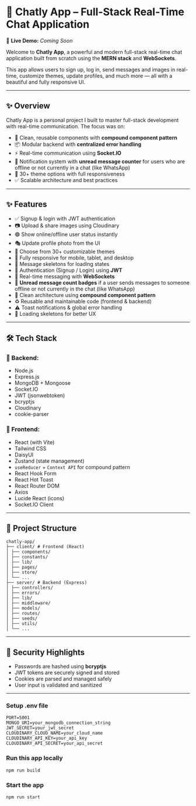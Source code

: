 # 💬 Chatly App – Full-Stack Real-Time Chat Application

🔗 **Live Demo:** _Coming Soon_

Welcome to **Chatly App**, a powerful and modern full-stack real-time chat application built from scratch using the **MERN stack** and **WebSockets**.

This app allows users to sign up, log in, send messages and images in real-time, customize themes, update profiles, and much more — all with a beautiful and fully responsive UI.

---

## ✨ Overview

Chatly App is a personal project I built to master full-stack development with real-time communication. The focus was on:

- 🧩 Clean, reusable components with **compound component pattern**
- 📦 Modular backend with **centralized error handling**
- ⚡ Real-time communication using **Socket.IO**
- 🔔 Notification system with **unread message counter** for users who are offline or not currently in a chat (like WhatsApp)
- 🎨 30+ theme options with full responsiveness
- ✅ Scalable architecture and best practices

---

## ✨ Features

- ✅ Signup & login with JWT authentication
- 📷 Upload & share images using Cloudinary
- 🟢 Show online/offline user status instantly
- 🎭 Update profile photo from the UI
- 🎨 Choose from 30+ customizable themes
- 📱 Fully responsive for mobile, tablet, and desktop
- 🦴 Message skeletons for loading states
- 🔐 Authentication (Signup / Login) using **JWT**
- 💬 Real-time messaging with **WebSockets**
- 🔢 **Unread message count badges** if a user sends messages to someone offline or not currently in the chat (like WhatsApp)
- 🧠 Clean architecture using **compound component pattern**
- ♻️ Reusable and maintainable code (frontend & backend)
- ⚠️ Toast notifications & global error handling
- 🦴 Loading skeletons for better UX

---

## 🛠️ Tech Stack

### 🧠 Backend:

- Node.js
- Express.js
- MongoDB + Mongoose
- Socket.IO
- JWT (jsonwebtoken)
- bcryptjs
- Cloudinary
- cookie-parser

### 🎨 Frontend:

- React (with Vite)
- Tailwind CSS
- DaisyUI
- Zustand (state management)
- `useReducer` + `Context API` for compound pattern
- React Hook Form
- React Hot Toast
- React Router DOM
- Axios
- Lucide React (icons)
- Socket.IO Client

---

## 📁 Project Structure

```
chatly-app/
├── client/ # Frontend (React)
│ ├── components/
│ ├── constants/
│ ├── lib/
│ ├── pages/
│ ├── store/
│ └── ...
├── server/ # Backend (Express)
│ ├── controllers/
│ ├── errors/
│ ├── lib/
│ ├── middleware/
│ ├── models/
│ ├── routes/
│ ├── seeds/
│ ├── utils/
│ └── ...
```

---

## 🧪 Security Highlights

- Passwords are hashed using **bcryptjs**
- JWT tokens are securely signed and stored
- Cookies are parsed and managed safely
- User input is validated and sanitized

---

### Setup .env file

```env
PORT=5001
MONGO_URI=your_mongodb_connection_string
JWT_SECRET=your_jwt_secret
CLOUDINARY_CLOUD_NAME=your_cloud_name
CLOUDINARY_API_KEY=your_api_key
CLOUDINARY_API_SECRET=your_api_secret
```

### Run this app locally

```shell
npm run build
```

### Start the app

```shell
npm run start
```
